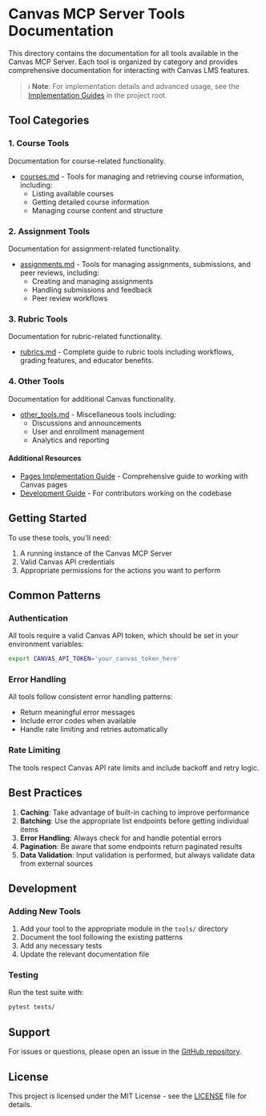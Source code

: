 # Canvas MCP Server Tools Documentation

This directory contains the documentation for all tools available in the Canvas MCP Server. Each tool is organized by category and provides comprehensive documentation for interacting with Canvas LMS features.

> ℹ️ **Note**: For implementation details and advanced usage, see the [Implementation Guides](..) in the project root.

## Tool Categories

### 1. Course Tools
Documentation for course-related functionality.

- [courses.md](courses.md) - Tools for managing and retrieving course information, including:
  - Listing available courses
  - Getting detailed course information
  - Managing course content and structure

### 2. Assignment Tools
Documentation for assignment-related functionality.

- [assignments.md](assignments.md) - Tools for managing assignments, submissions, and peer reviews, including:
  - Creating and managing assignments
  - Handling submissions and feedback
  - Peer review workflows

### 3. Rubric Tools
Documentation for rubric-related functionality.

- [rubrics.md](rubrics.md) - Complete guide to rubric tools including workflows, grading features, and educator benefits.

### 4. Other Tools
Documentation for additional Canvas functionality.

- [other_tools.md](other_tools.md) - Miscellaneous tools including:
  - Discussions and announcements
  - User and enrollment management
  - Analytics and reporting

#### Additional Resources
- [Pages Implementation Guide](../PAGES_IMPLEMENTATION.md) - Comprehensive guide to working with Canvas pages
- [Development Guide](../CLAUDE.md) - For contributors working on the codebase

## Getting Started

To use these tools, you'll need:

1. A running instance of the Canvas MCP Server
2. Valid Canvas API credentials
3. Appropriate permissions for the actions you want to perform

## Common Patterns

### Authentication
All tools require a valid Canvas API token, which should be set in your environment variables:

```bash
export CANVAS_API_TOKEN='your_canvas_token_here'
```

### Error Handling
All tools follow consistent error handling patterns:
- Return meaningful error messages
- Include error codes when available
- Handle rate limiting and retries automatically

### Rate Limiting
The tools respect Canvas API rate limits and include backoff and retry logic.

## Best Practices

1. **Caching**: Take advantage of built-in caching to improve performance
2. **Batching**: Use the appropriate list endpoints before getting individual items
3. **Error Handling**: Always check for and handle potential errors
4. **Pagination**: Be aware that some endpoints return paginated results
5. **Data Validation**: Input validation is performed, but always validate data from external sources

## Development

### Adding New Tools
1. Add your tool to the appropriate module in the `tools/` directory
2. Document the tool following the existing patterns
3. Add any necessary tests
4. Update the relevant documentation file

### Testing
Run the test suite with:

```bash
pytest tests/
```

## Support

For issues or questions, please open an issue in the [GitHub repository](https://github.com/vishalsachdev/canvas-mcp).

## License

This project is licensed under the MIT License - see the [LICENSE](LICENSE) file for details.
